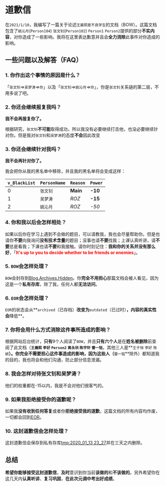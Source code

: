 # 道歉信

在`2021/1/10`，我编写了一篇关于论述`王晨熙是不良学生`的文档（BOW）。这篇文档包含了`姚沁月`(`Person104`) `张文钊`(`Person102`) `Person1` `Person2`提供的部分**不实内容**，对你造成了一些影响。我将在这里表达歉意并且会**全力消除**此事件对你造成的影响。

## 一些问题以及解答（FAQ）

### 1. 你作出这个事情的原因是什么？

「`张文钊`=>`吴梦涛`=>`你`」以及「`张文钊`=>`姚沁月`=>`你`」，你是`张文钊`关系链的第二层，不用多说了吧。

### 2. 你还会继续报复我吗？

**我不会再报复你了。**

根据研究，`张文钊`**不可能**取得成功，所以我没有必要继续打击他，也没必要继续针对你。但是我对`张文钊`和`吴梦涛`的态度**不会**因此改变

### 3. 你还会继续针对我吗？

**我不会再针对你了。**

我会把你从我的黑名单中移除，并且我的黑名单将会变成这样：

| `v_BlackList` | `PersonName` | `Reason` | `Power` |
| ------------- | ------------ | -------- | ------- |
| 0             | `张文钊`     | **Main** | **-10** |
| 1             | `吴梦涛`     | *ROZ*    | **-15** |
| 2             | `姚沁月`     | *ROZ*    | *-50*   |

### 4. 你和我以后会怎样相处？

如果以后你在学习上遇到不会做的题目，可以请教我，我也会尽量帮助你。但是也请你**不要**向我询问**没有技术含量**的题目；没事也请**不要**找我；上课认真听讲，请**不要**总是看我；下课也请**不要**和我接触。请你时刻记住：**我和你的关系并没有那么好**，「<font style="color:red;">**It's up to you to decide whether to be friends or enemies**</font>」。

### 5. `BOW`会怎样处理？

`BOW`会封存到[Blog.Archives.Hidden](https://dev.azure.com/yts233/Blog.Archives.Hidden)。你**完全不用担心**那篇文档会被人看见，因为这是一个**私有存库**，除了我，任何人都**无法访问**。

### 6. `EOR`会怎样处理？

`EOR`的状态会从**`archived`（已存档）**改变为**`outdated`（已过时）**，内容的真实性会**降低**。

### 7. 你将会用什么方式消除这件事所造成的影响？

根据网站后台统计，**只有**9个人阅读了`BOW`，并且**只有六个人**是在**姓名被删除**前查阅了此文档（**`王晨熙` `李好` `Person2` `黄永欣` `陈宇轩` `雷一铭`**，其他三人是**`王子恒` `李好` `陈颖`**）。你完全不需要担心这件事造成的影响，因为这些人（**`雷一铭`**除外）都知道我的目的，我也将会和他们沟通，防止部分信息泄漏。

### 8. 我会怎样对待张文钊和吴梦涛？

他们的权重都在-15以内，我是不会对他们很客气的。

### 9. 如果我拒绝接受你的道歉呢？

如果我**没有收到任何答复**或者你**拒绝接受我的道歉**，这篇文档的所有内容均作废，一切都会回到[EOR](https://static.yts233.tk/Archives/1/EOR)。

### 10. 这封道歉信会怎样处理？

这封道歉信会保存到私有存库[tmp:2020_01_13 23_27](https://dev.azure.com/yts233/tmp/_git/2020_01_13%2023_37%20tmp)并在三天之内删除。

## 总结

**希望你能够接受这封道歉信**，**及时**意识到你当前**该做的**和**不该做的**。另外希望你在这几天内**认真听讲**、**复习巩固**，**在此次元调中考出好成绩**。

